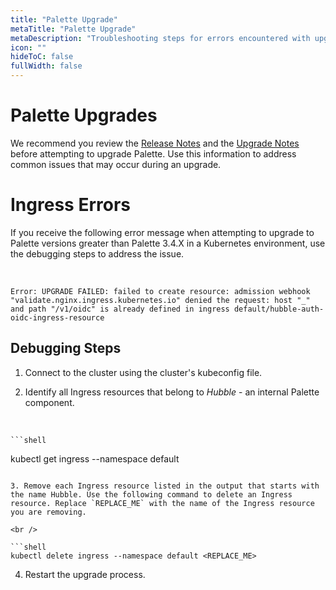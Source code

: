 ```yaml
---
title: "Palette Upgrade"
metaTitle: "Palette Upgrade"
metaDescription: "Troubleshooting steps for errors encountered with upgrade actions."
icon: ""
hideToC: false
fullWidth: false
---
```






# Palette Upgrades

We recommend you review the [Release Notes](/release-notes) and the [Upgrade Notes](/enterprise-version/upgrade) before attempting to upgrade Palette. Use this information to address common issues that may occur during an upgrade.



# Ingress Errors

If you receive the following error message when attempting to upgrade to Palette versions greater than Palette 3.4.X in a Kubernetes environment, use the debugging steps to address the issue.

<br />

```text
Error: UPGRADE FAILED: failed to create resource: admission webhook "validate.nginx.ingress.kubernetes.io" denied the request: host "_" and path "/v1/oidc" is already defined in ingress default/hubble-auth-oidc-ingress-resource
```


## Debugging Steps

1. Connect to the cluster using the cluster's kubeconfig file.



2. Identify all Ingress resources that belong to *Hubble* - an internal Palette component.

  <br />

 	```shell
  kubectl get ingress --namespace default
  ```

3. Remove each Ingress resource listed in the output that starts with the name Hubble. Use the following command to delete an Ingress resource. Replace `REPLACE_ME` with the name of the Ingress resource you are removing.

  <br />

  ```shell
  kubectl delete ingress --namespace default <REPLACE_ME>
  ```


4. Restart the upgrade process.

<br />

